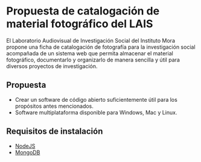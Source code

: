 # Propuesta de catalogación de material fotográfico del LAIS

El Laboratorio Audiovisual de Investigación Social del Instituto Mora propone una ficha de catalogación de fotografía para la investigación social acompañada de un sistema web que permita almacenar el material fotográfico, documentarlo y organizarlo de manera sencilla y útil para diversos proyectos de investigación.

## Propuesta

- Crear un software de código abierto suficientemente útil para los propósitos antes mencionados.
- Software multiplataforma disponible para Windows, Mac y Linux.

## Requisitos de instalación

- [NodeJS](https://nodejs.org)
- [MongoDB](https://www.mongodb.org/)